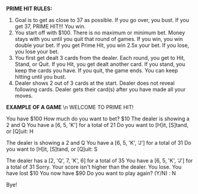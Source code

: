 **PRIME HIT RULES:**

1. Goal is to get as close to 37 as possible. If you go over, you bust. If you get 37, PRIME HIT!!! You win.
2. You start off with $100. There is no maximum or minimum bet. Money stays with you until you quit that round of games. If you win, you win double your bet. If you get Prime Hit, you win 2.5x your bet. If you lose, you lose your bet.
3. You first get dealt 3 cards from the dealer. Each round, you get to Hit, Stand, or Quit. If you Hit, you get dealt another card. If you stand, you keep the cards you have. If you quit, the game ends. You can keep hitting until you bust.
4. Dealer shows 2 out of 3 cards at the start. Dealer does not reveal following cards. Dealer gets their card(s) after you have made all your moves.

**EXAMPLE OF A GAME** \n
WELCOME TO PRIME HIT!

You have $100
How much do you want to bet? $10
The dealer is showing a 2 and Q
You have a [6, 5, 'K'] for a total of 21
Do you want to [H]it, [S]tand, or [Q]uit: H

The dealer is showing a 2 and Q
You have a [6, 5, 'K', 'J'] for a total of 31
Do you want to [H]it, [S]tand, or [Q]uit: S

The dealer has a [2, 'Q', 7, 'K', 6] for a total of 35
You have a [6, 5, 'K', 'J'] for a total of 31
Sorry. Your score isn't higher than the dealer. You lose.
You have lost $10
You now have $90
Do you want to play again? (Y/N) : N

Bye!
